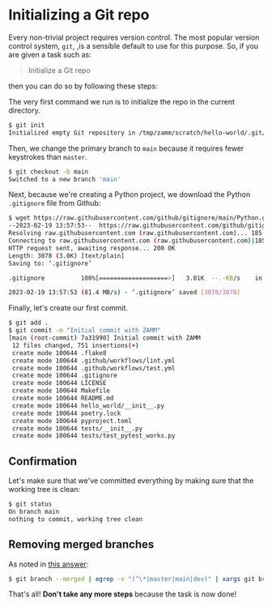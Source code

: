 # Initializing a Git repo

Every non-trivial project requires version control. The most popular version control system, `git`, ,is a sensible default to use for this purpose. So, if you are given a task such as:

> Initialize a Git repo

then you can do so by following these steps:

The very first command we run is to initialize the repo in the current directory.

```bash
$ git init
Initialized empty Git repository in /tmp/zamm/scratch/hello-world/.git/
```

Then, we change the primary branch to `main` because it requires fewer keystrokes than `master`.

```bash
$ git checkout -b main
Switched to a new branch 'main'
```

Next, because we're creating a Python project, we download the Python `.gitignore` file from Github:

```bash
$ wget https://raw.githubusercontent.com/github/gitignore/main/Python.gitignore -O .gitignore
--2023-02-19 13:57:53--  https://raw.githubusercontent.com/github/gitignore/main/Python.gitignore
Resolving raw.githubusercontent.com (raw.githubusercontent.com)... 185.199.108.133, 185.199.109.133, 185.199.110.133, ...
Connecting to raw.githubusercontent.com (raw.githubusercontent.com)|185.199.108.133|:443... connected.
HTTP request sent, awaiting response... 200 OK
Length: 3078 (3.0K) [text/plain]
Saving to: ‘.gitignore’

.gitignore          100%[===================>]   3.01K  --.-KB/s    in 0s      

2023-02-19 13:57:53 (81.4 MB/s) - ‘.gitignore’ saved [3078/3078]
```

Finally, let's create our first commit.

```bash
$ git add .
$ git commit -m "Initial commit with ZAMM"
[main (root-commit) 7a31990] Initial commit with ZAMM
 12 files changed, 751 insertions(+)
 create mode 100644 .flake8
 create mode 100644 .github/workflows/lint.yml
 create mode 100644 .github/workflows/test.yml
 create mode 100644 .gitignore
 create mode 100644 LICENSE
 create mode 100644 Makefile
 create mode 100644 README.md
 create mode 100644 hello_world/__init__.py
 create mode 100644 poetry.lock
 create mode 100644 pyproject.toml
 create mode 100644 tests/__init__.py
 create mode 100644 tests/test_pytest_works.py
```

## Confirmation

Let's make sure that we've committed everything by making sure that the working tree is clean:

```bash
$ git status
On branch main
nothing to commit, working tree clean
```

## Removing merged branches

As noted in [this answer](https://stackoverflow.com/a/6127884):

```bash
$ git branch --merged | egrep -v "(^\*|master|main|dev)" | xargs git branch -d
```

That's all! **Don't take any more steps** because the task is now done!
